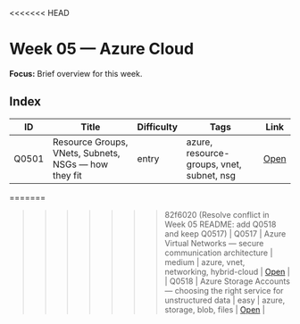 <<<<<<< HEAD
# Week 05 — Azure Cloud

**Focus:** Brief overview for this week.

## Index
| ID | Title | Difficulty | Tags | Link |
|---|---|---|---|---|
| Q0501 | Resource Groups, VNets, Subnets, NSGs — how they fit | entry | azure, resource-groups, vnet, subnet, nsg | [Open](questions/Q0501-azure-rg-vnet-subnet-nsg.md) |
=======
>>>>>>> 82f6020 (Resolve conflict in Week 05 README: add Q0518 and keep Q0517)
| Q0517 | Azure Virtual Networks — secure communication architecture | medium | azure, vnet, networking, hybrid-cloud | [Open](questions/Q0517-azure-virtual-networks.md) |
| Q0518 | Azure Storage Accounts — choosing the right service for unstructured data | easy | azure, storage, blob, files | [Open](questions/Q0518-azure-storage-accounts.md) |
